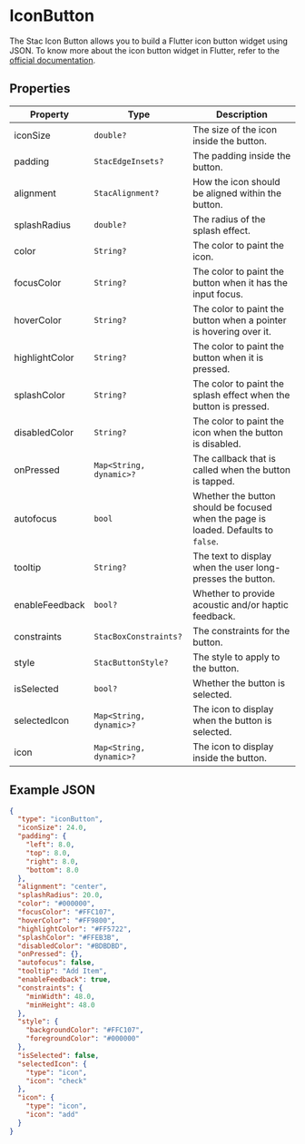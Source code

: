 # IconButton

The Stac Icon Button allows you to build a Flutter icon button widget using JSON.
To know more about the icon button widget in Flutter, refer to the [official documentation](https://api.flutter.dev/flutter/material/IconButton-class.html).

## Properties

| Property       | Type                    | Description                                                                        |
|----------------|-------------------------|------------------------------------------------------------------------------------|
| iconSize       | `double?`               | The size of the icon inside the button.                                            |
| padding        | `StacEdgeInsets?`      | The padding inside the button.                                                     |
| alignment      | `StacAlignment?`       | How the icon should be aligned within the button.                                  |
| splashRadius   | `double?`               | The radius of the splash effect.                                                   |
| color          | `String?`               | The color to paint the icon.                                                       |
| focusColor     | `String?`               | The color to paint the button when it has the input focus.                         |
| hoverColor     | `String?`               | The color to paint the button when a pointer is hovering over it.                  |
| highlightColor | `String?`               | The color to paint the button when it is pressed.                                  |
| splashColor    | `String?`               | The color to paint the splash effect when the button is pressed.                   |
| disabledColor  | `String?`               | The color to paint the icon when the button is disabled.                           |
| onPressed      | `Map<String, dynamic>?` | The callback that is called when the button is tapped.                             |
| autofocus      | `bool`                  | Whether the button should be focused when the page is loaded. Defaults to `false`. |
| tooltip        | `String?`               | The text to display when the user long-presses the button.                         |
| enableFeedback | `bool?`                 | Whether to provide acoustic and/or haptic feedback.                                |
| constraints    | `StacBoxConstraints?`  | The constraints for the button.                                                    |
| style          | `StacButtonStyle?`     | The style to apply to the button.                                                  |
| isSelected     | `bool?`                 | Whether the button is selected.                                                    |
| selectedIcon   | `Map<String, dynamic>?` | The icon to display when the button is selected.                                   |
| icon           | `Map<String, dynamic>?` | The icon to display inside the button.                                             |

## Example JSON

```json
{
  "type": "iconButton",
  "iconSize": 24.0,
  "padding": {
    "left": 8.0,
    "top": 8.0,
    "right": 8.0,
    "bottom": 8.0
  },
  "alignment": "center",
  "splashRadius": 20.0,
  "color": "#000000",
  "focusColor": "#FFC107",
  "hoverColor": "#FF9800",
  "highlightColor": "#FF5722",
  "splashColor": "#FFEB3B",
  "disabledColor": "#BDBDBD",
  "onPressed": {},
  "autofocus": false,
  "tooltip": "Add Item",
  "enableFeedback": true,
  "constraints": {
    "minWidth": 48.0,
    "minHeight": 48.0
  },
  "style": {
    "backgroundColor": "#FFC107",
    "foregroundColor": "#000000"
  },
  "isSelected": false,
  "selectedIcon": {
    "type": "icon",
    "icon": "check"
  },
  "icon": {
    "type": "icon",
    "icon": "add"
  }
}
```